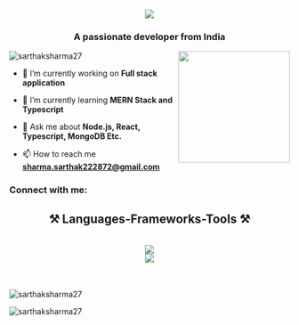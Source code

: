 <h1 align="center">
    <img src="https://readme-typing-svg.herokuapp.com/?font=Righteous&size=35&center=true&vCenter=true&width=500&height=70&duration=4000&lines=Hi+There!+👋;+I'm+Sarthak+sharma!;" />
</h1>
<h3 align="center">A passionate developer from India</h3>

<img align="right" height="200" src="https://media.giphy.com/media/SIuI7syOPvm1HAd5GF/giphy.gif"  />
<p align="left"> <img src="https://komarev.com/ghpvc/?username=sarthaksharma27&label=Profile%20views&color=0e75b6&style=flat" alt="sarthaksharma27" /> </p>

- 🔭 I’m currently working on **Full stack application**

- 🌱 I’m currently learning **MERN Stack and Typescript**

- 💬 Ask me about **Node.js, React, Typescript, MongoDB Etc.**

- 📫 How to reach me **sharma.sarthak222872@gmail.com**

<h3 align="left">Connect with me:</h3>

<h2 align="center">⚒️ Languages-Frameworks-Tools ⚒️</h2>
<br/>
<div align="center">
    <img src="https://skillicons.dev/icons?i=nodejs,github,javascript,typescript,react,vite,tailwind,express,mongodb" /><br>
    <img src="https://skillicons.dev/icons?i=linux,docker,bootstrap,mysql,html,css,,git,graphql" />
</div>
<br><br>


<p><img align="center" src="https://github-readme-stats.vercel.app/api/top-langs?username=sarthaksharma27&show_icons=true&locale=en&layout=compact" alt="sarthaksharma27" /></p>

<p><img align="center" src="https://github-readme-streak-stats.herokuapp.com/?user=sarthaksharma27&" alt="sarthaksharma27" /></p>
